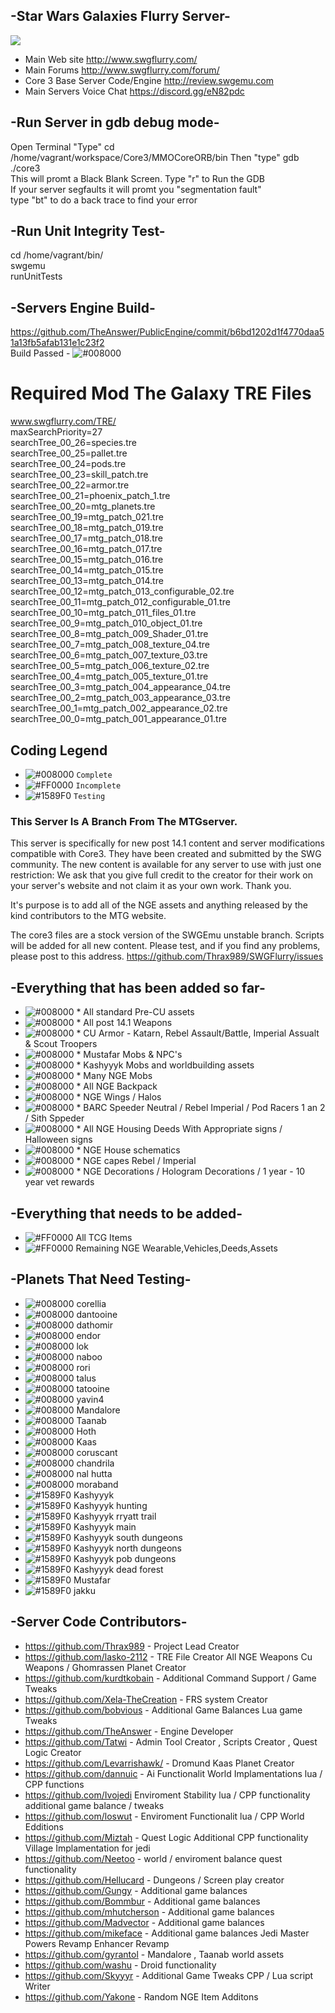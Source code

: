 ## -Star Wars Galaxies Flurry Server-
<img src="http://i.imgur.com/OB4Pa6a.png">

- Main Web site
http://www.swgflurry.com/
- Main Forums
http://www.swgflurry.com/forum/
- Core 3 Base Server Code/Engine
http://review.swgemu.com
- Main Servers Voice Chat 
https://discord.gg/eN82pdc

## -Run Server in gdb debug mode-
Open Terminal "Type" cd /home/vagrant/workspace/Core3/MMOCoreORB/bin Then "type" gdb ./core3 <br>
This will promt a Black Blank Screen. Type "r" to Run the GDB<br>
If your server segfaults it will promt you "segmentation fault"<br>
type "bt" to do a back trace to find your error<br>

## -Run Unit Integrity Test-
cd /home/vagrant/bin/<br>
swgemu<br>
runUnitTests<br>

## -Servers Engine Build-
https://github.com/TheAnswer/PublicEngine/commit/b6bd1202d1f4770daa51a13fb5afab131e1c23f2<br>
Build Passed - ![#008000](https://placehold.it/15/008000/000000?text=+)

# Required Mod The Galaxy TRE Files
www.swgflurry.com/TRE/
<br>
	maxSearchPriority=27<br>
	searchTree_00_26=species.tre<br>
	searchTree_00_25=pallet.tre<br>
	searchTree_00_24=pods.tre<br>
	searchTree_00_23=skill_patch.tre<br>
	searchTree_00_22=armor.tre<br>
	searchTree_00_21=phoenix_patch_1.tre<br>
	searchTree_00_20=mtg_planets.tre<br>
	searchTree_00_19=mtg_patch_021.tre<br>
	searchTree_00_18=mtg_patch_019.tre<br>
	searchTree_00_17=mtg_patch_018.tre<br>
	searchTree_00_16=mtg_patch_017.tre<br>
	searchTree_00_15=mtg_patch_016.tre<br>
	searchTree_00_14=mtg_patch_015.tre<br>
	searchTree_00_13=mtg_patch_014.tre<br>
	searchTree_00_12=mtg_patch_013_configurable_02.tre<br>
	searchTree_00_11=mtg_patch_012_configurable_01.tre<br>
	searchTree_00_10=mtg_patch_011_files_01.tre<br>
	searchTree_00_9=mtg_patch_010_object_01.tre<br>
	searchTree_00_8=mtg_patch_009_Shader_01.tre<br>
	searchTree_00_7=mtg_patch_008_texture_04.tre<br>
	searchTree_00_6=mtg_patch_007_texture_03.tre<br>
	searchTree_00_5=mtg_patch_006_texture_02.tre<br>
	searchTree_00_4=mtg_patch_005_texture_01.tre<br>
	searchTree_00_3=mtg_patch_004_appearance_04.tre<br>
	searchTree_00_2=mtg_patch_003_appearance_03.tre<br>
	searchTree_00_1=mtg_patch_002_appearance_02.tre<br>
	searchTree_00_0=mtg_patch_001_appearance_01.tre<br>
	
## Coding Legend
- ![#008000](https://placehold.it/15/008000/000000?text=+) `Complete`
- ![#FF0000](https://placehold.it/15/FF0000/000000?text=+) `Incomplete`
- ![#1589F0](https://placehold.it/15/1589F0/000000?text=+) `Testing`

### This Server Is A Branch From The MTGserver.

This server is specifically for new post 14.1 content and server modifications compatible with Core3. They have been created and submitted by the SWG community. The new content is available for any server to use with just one restriction: We ask that you give full credit to the creator for their work on your server's website and not claim it as your own work. Thank you.

It's purpose is to add all of the NGE assets and anything released by the kind contributors to the MTG website.

The core3 files are a stock version of the SWGEmu unstable branch. Scripts will be added for all new content. Please test, and if you find any problems, please post to this address. https://github.com/Thrax989/SWGFlurry/issues

## -Everything that has been added so far-
- ![#008000](https://placehold.it/15/008000/000000?text=+) * All standard Pre-CU assets
- ![#008000](https://placehold.it/15/008000/000000?text=+) * All post 14.1 Weapons
- ![#008000](https://placehold.it/15/008000/000000?text=+) * CU Armor - Katarn, Rebel Assault/Battle, Imperial Assualt & Scout Troopers
- ![#008000](https://placehold.it/15/008000/000000?text=+) * Mustafar Mobs & NPC's
- ![#008000](https://placehold.it/15/008000/000000?text=+) * Kashyyyk Mobs and worldbuilding assets
- ![#008000](https://placehold.it/15/008000/000000?text=+) * Many NGE Mobs
- ![#008000](https://placehold.it/15/008000/000000?text=+) * All NGE Backpack
- ![#008000](https://placehold.it/15/008000/000000?text=+) * NGE Wings / Halos
- ![#008000](https://placehold.it/15/008000/000000?text=+) * BARC Speeder Neutral / Rebel Imperial / Pod Racers 1 an 2 / Sith Sppeder
- ![#008000](https://placehold.it/15/008000/000000?text=+) * All NGE Housing Deeds With Appropriate signs / Halloween signs
- ![#008000](https://placehold.it/15/008000/000000?text=+) * NGE House schematics 
- ![#008000](https://placehold.it/15/008000/000000?text=+) * NGE capes Rebel / Imperial
- ![#008000](https://placehold.it/15/008000/000000?text=+) * NGE Decorations / Hologram Decorations / 1 year - 10 year vet rewards 

## -Everything that needs to be added-
- ![#FF0000](https://placehold.it/15/FF0000/000000?text=+) All TCG Items
- ![#FF0000](https://placehold.it/15/FF0000/000000?text=+) Remaining NGE Wearable,Vehicles,Deeds,Assets

## -Planets That Need Testing-
- ![#008000](https://placehold.it/15/008000/000000?text=+) corellia
- ![#008000](https://placehold.it/15/008000/000000?text=+) dantooine
- ![#008000](https://placehold.it/15/008000/000000?text=+) dathomir
- ![#008000](https://placehold.it/15/008000/000000?text=+) endor
- ![#008000](https://placehold.it/15/008000/000000?text=+) lok
- ![#008000](https://placehold.it/15/008000/000000?text=+) naboo
- ![#008000](https://placehold.it/15/008000/000000?text=+) rori
- ![#008000](https://placehold.it/15/008000/000000?text=+) talus
- ![#008000](https://placehold.it/15/008000/000000?text=+) tatooine
- ![#008000](https://placehold.it/15/008000/000000?text=+) yavin4
- ![#008000](https://placehold.it/15/008000/000000?text=+) Mandalore
- ![#008000](https://placehold.it/15/008000/000000?text=+) Taanab
- ![#008000](https://placehold.it/15/008000/000000?text=+) Hoth
- ![#008000](https://placehold.it/15/008000/000000?text=+) Kaas
- ![#008000](https://placehold.it/15/008000/000000?text=+) coruscant
- ![#008000](https://placehold.it/15/008000/000000?text=+) chandrila
- ![#008000](https://placehold.it/15/008000/000000?text=+) nal hutta
- ![#008000](https://placehold.it/15/008000/000000?text=+) moraband
- ![#1589F0](https://placehold.it/15/1589F0/000000?text=+) Kashyyyk
- ![#1589F0](https://placehold.it/15/1589F0/000000?text=+) Kashyyyk hunting
- ![#1589F0](https://placehold.it/15/1589F0/000000?text=+) Kashyyyk rryatt trail
- ![#1589F0](https://placehold.it/15/1589F0/000000?text=+) Kashyyyk main
- ![#1589F0](https://placehold.it/15/1589F0/000000?text=+) Kashyyyk south dungeons
- ![#1589F0](https://placehold.it/15/1589F0/000000?text=+) Kashyyyk north dungeons
- ![#1589F0](https://placehold.it/15/1589F0/000000?text=+) Kashyyyk pob dungeons
- ![#1589F0](https://placehold.it/15/1589F0/000000?text=+) Kashyyyk dead forest
- ![#1589F0](https://placehold.it/15/1589F0/000000?text=+) Mustafar
- ![#1589F0](https://placehold.it/15/1589F0/000000?text=+) jakku


## -Server Code Contributors-
* https://github.com/Thrax989 - Project Lead Creator
* https://github.com/lasko-2112 - TRE File Creator All NGE Weapons Cu Weapons / Ghomrassen Planet Creator
* https://github.com/kurdtkobain - Additional Command Support / Game Tweaks
* https://github.com/Xela-TheCreation - FRS system Creator
* https://github.com/bobvious - Additional Game Balances Lua game Tweaks
* https://github.com/TheAnswer - Engine Developer 
* https://github.com/Tatwi - Admin Tool Creator , Scripts Creator , Quest Logic Creator
* https://github.com/Levarrishawk/ - Dromund Kaas Planet Creator
* https://github.com/dannuic - Ai Functionalit World Implamentations lua / CPP functions
* https://github.com/Ivojedi Enviroment Stability lua / CPP functionality additional game balance / tweaks
* https://github.com/loswut - Enviroment Functionalit lua / CPP World Edditions
* https://github.com/Miztah - Quest Logic Additional CPP functionality Village Implamentation for jedi
* https://github.com/Neetoo - world / enviroment balance quest functionality 
* https://github.com/Hellucard - Dungeons / Screen play creator 
* https://github.com/Gungy - Additional game balances 
* https://github.com/Bommbur - Additional game balances 
* https://github.com/mhutcherson - Additional game balances 
* https://github.com/Madvector - Additional game balances 
* https://github.com/mikeface - Additional game balances Jedi Master Powers Revamp Enhancer Revamp
* https://github.com/gyrantol - Mandalore , Taanab  world assets
* https://github.com/washu - Droid functionality
* https://github.com/Skyyyr - Additional Game Tweaks CPP / Lua script Writer
* https://github.com/Yakone - Random NGE Item Additons
